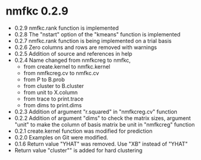# nmfkc 0.2.9
- 0.2.9 nmfkc.rank function is implemented
- 0.2.8 The "nstart" option of the "kmeans" function is implemented
- 0.2.7 nmfkc.rank function is being implemented on a trial basis
- 0.2.6 Zero columns and rows are removed with warnings
- 0.2.5 Addition of source and references in help
- 0.2.4 Name changed from nmfkcreg to nmfkc,
  - from create.kernel to nmfkc.kernel
  - from nmfkcreg.cv to nmfkc.cv
  - from P to B.prob
  - from cluster to B.cluster
  - from unit to X.column
  - from trace to print.trace
  - from dims to print.dims
- 0.2.3 Addition of argument "r.squared" in "nmfkcreg.cv" function
- 0.2.2 Addition of argument "dims" to check the matrix sizes, argument "unit" to make the column of basis matrix be unit in "nmfkcreg" function
- 0.2.1 create.kernel function was modified for prediction
- 0.2.0 Examples on Git were modified.
- 0.1.6 Return value "YHAT" was removed. Use "XB" instead of "YHAT"
- Return value "cluster"" is added for hard clustering
